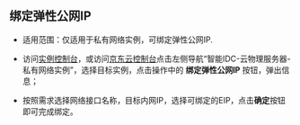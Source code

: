 ## 绑定弹性公网IP

- 适用范围：仅适用于私有网络实例，可绑定弹性公网IP.<br/>

- 访问[实例控制台](https://cps-console.jdcloud.com/instance/vpc/list)，或访问[京东云控制台](https://console.jdcloud.com/overview)点击左侧导航“智能IDC-云物理服务器-私有网络实例”，选择目标实例，点击操作中的 **绑定弹性公网IP** 按钮，弹出信息；<br/>

- 按照需求选择网络接口名称，目标内网IP，选择可绑定的EIP，点击**确定**按钮即可完成绑定。<br/>
